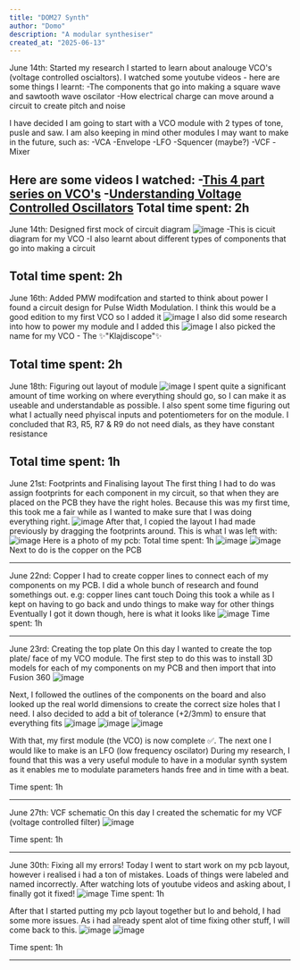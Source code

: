 ```yaml
---
title: "DOM27 Synth"
author: "Domo"
description: "A modular synthesiser"
created_at: "2025-06-13"
---
```

June 14th: Started my research
I started to learn about analouge VCO's (voltage controlled oscialtors). I watched some youtube videos - here are some things I learnt:
-The components that go into making a square wave and sawtooth wave oscilator
-How electrical charge can move around a circuit to create pitch and noise

I have decided I am going to start with a VCO module with 2 types of tone, pusle and saw.
I am also keeping in mind other modules I may want to make in the future, such as:
-VCA
-Envelope
-LFO
-Squencer (maybe?)
-VCF
-Mixer

Here are some videos I watched:
-[This 4 part series on VCO's](https://www.youtube.com/watch?v=QBatvo8bCa4)
-[Understanding Voltage Controlled Oscillators](https://www.youtube.com/watch?v=kuo6Q0LuHNM&t=285s)
Total time spent: 2h
---
June 14th: Designed first mock of circuit diagram
![image](https://github.com/user-attachments/assets/d49c6159-f723-4ca2-8aff-d6fe6d3145dd)
-This is cicuit diagram for my VCO
-I also learnt about different types of components that go into making a circuit

Total time spent: 2h
---
June 16th: Added PMW modifcation and started to think about power
I found a circuit design for Pulse Width Modulation. I think this would be a good edition to my first VCO so I added it
![image](https://github.com/user-attachments/assets/996bc7d3-2a11-4343-816b-0eca4343fc95)
I also did some research into how to power my module and I added this 
![image](https://github.com/user-attachments/assets/7a879222-d634-4c3f-b445-59367e5db896)
I also picked the name for my VCO - The ✨"Klajdiscope"✨

Total time spent: 2h
---
June 18th: Figuring out layout of module
![image](https://github.com/user-attachments/assets/b7e92c2a-2a81-420e-85cf-6ebfada003bd)
I spent quite a significant amount of time working on where everything should go, so I can make it as useable and understandable as possible.
I also spent some time figuring out what I actually need phyiscal inputs and potentiometers for on the module. I concluded that R3, R5, R7 & R9 do not need dials, as they have constant resistance

Total time spent: 1h
---
June 21st: Footprints and Finalising layout
The first thing I had to do was assign footprints for each component in my circuit, so that when they are placed on the PCB they have the right holes. Because this was my first time, this took me a fair while as I wanted to make sure that I was doing everything right.
![image](https://github.com/user-attachments/assets/c6a2bb05-f537-4245-abf3-2664cd728ba4)
After that, I copied the layout I had made previously by dragging the footprints around. This is what I was left with:
![image](https://github.com/user-attachments/assets/9b2bbf0a-86d1-4d3c-ab3f-f8329e38811d)
Here is a photo of my pcb:
Total time spent: 1h
![image](https://github.com/user-attachments/assets/63b05e84-cbb9-4271-9207-5624a767d7f0)
![image](https://github.com/user-attachments/assets/1ac51430-a149-4c26-8193-a3dd4d0f86be)
Next to do is the copper on the PCB

---
June 22nd: Copper
I had to create copper lines to connect each of my components on my PCB. I did a whole bunch of research and found somethings out. e.g: copper lines cant touch
Doing this took a while as I kept on having to go back and undo things to make way for other things
Eventually I got it down though, here is what it looks like 
![image](https://github.com/user-attachments/assets/a552a5fd-6619-418c-bb1d-d92ab20af7c9)
Time spent: 1h

---
June 23rd: Creating the top plate
On this day I wanted to create the top plate/ face of my VCO module.
The first step to do this was to install 3D models for each of my components on my PCB and then import that into Fusion 360
![image](https://github.com/user-attachments/assets/88c39691-42da-438e-877e-5e7cfd7bab7f)

Next, I followed the outlines of the components on the board and also looked up the real world dimensions to create the correct size holes that I need.
I also decided to add a bit of tolerance (+2/3mm) to ensure that everything fits
![image](https://github.com/user-attachments/assets/672f69b0-8b03-4eea-83c2-2a46463bfcd4)
![image](https://github.com/user-attachments/assets/7a0a4bb6-21e0-4910-9c47-87ccc5542395)
![image](https://github.com/user-attachments/assets/4a2e5ed4-ccb7-43aa-a6e6-ab2dfbeac99a)

With that, my first module (the VCO) is now complete ✅. The next one I would like to make is an LFO (low frequency oscilator)
During my research, I found that this was a very useful module to have in a modular synth system as it enables me to modulate parameters hands free and in time with a beat.

Time spent: 1h

---

June 27th: VCF schematic
On this day I created the schematic for my VCF (voltage controlled filter)
![image](https://github.com/user-attachments/assets/2e5aa582-fb8e-484b-9dfa-d36b62a667ef)

Time spent: 1h

---
June 30th: Fixing all my errors!
Today I went to start work on my pcb layout, however i realised i had a ton of mistakes. Loads of things were labeled and named incorrectly. After watching lots of youtube videos and asking about, I finally got it fixed!
![image](https://github.com/user-attachments/assets/43550cd5-5f48-4f76-8b9e-b4322212abec)
Time spent: 1h

After that I started putting my pcb layout together but lo and behold, I had some more issues. As i had already spent alot of time fixing other stuff, I will come back to this.
![image](https://github.com/user-attachments/assets/17317ec5-a379-4ef4-a58c-e8dcc8af6fc9)
![image](https://github.com/user-attachments/assets/0452a510-21be-4fac-a60c-64ab2616fef7)

Time spent: 1h

---










